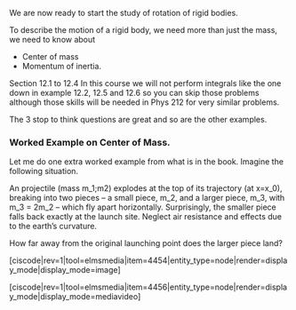 We are now ready to start the study of rotation of rigid bodies. 

To describe the motion of a rigid body, we need more than just the mass, we need to know about 

* Center of mass
* Momentum of inertia. 

<stop-note>
    <span slot="message">Section 12.1 to 12.4</span>
</stop-note>

<lrndesign-sidenote label="Instructor Note" icon="bookmark" bg-color="#c2e5f2">
In this course we will not perform integrals like the one down in example 12.2, 12.5 and 12.6 so you can skip those problems although those skills will be needed in Phys 212 for very similar problems. 
</lrndesign-sidenote>

The 3 stop to think questions are great and so are the other examples. 

### Worked Example on Center of Mass. 


Let me do one extra worked example from what is in the book. Imagine the following situation. 

An projectile (mass <lrn-math>m_1;m2</lrn-math>) explodes at the top of its trajectory (at <lrn-math>x=x_0</lrn-math>), breaking into two pieces – a small piece, <lrn-math>m_2</lrn-math>, and a larger piece, <lrn-math>m_3</lrn-math>, with <lrn-math>m_3 = 2m_2</lrn-math> – which fly apart horizontally. Surprisingly, the smaller piece falls back exactly at the launch site. Neglect air resistance and effects due to the earth’s curvature. 

How far away from the original launching  point does the larger piece land?

[ciscode|rev=1|tool=elmsmedia|item=4454|entity_type=node|render=display_mode|display_mode=image]

[ciscode|rev=1|tool=elmsmedia|item=4456|entity_type=node|render=display_mode|display_mode=mediavideo]